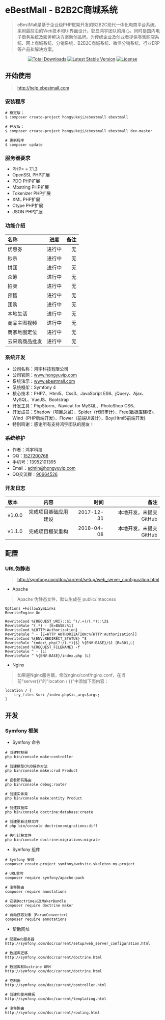 # eBestMall - B2B2C商城系统

> eBestMall是基于企业级PHP框架开发的B2B2C现代一体化电商平台系统。采用最前沿的Web技术和UI界面设计，彰显鸿宇团队的用心。同时是国内电子商务系统及服务解决方案新创品牌。为传统企业及创业者提供零售网店系统、网上商城系统、分销系统、B2B2C商城系统、微信分销系统、行业ERP等产品和解决方案。

<p align="center">
<a href="https://packagist.org/packages/hongyukeji/ebestmall"><img src="https://poser.pugx.org/hongyukeji/ebestmall/d/total.svg" alt="Total Downloads"></a>
<a href="https://packagist.org/packages/hongyukeji/ebestmall"><img src="https://poser.pugx.org/hongyukeji/ebestmall/v/stable.svg" alt="Latest Stable Version"></a>
<a href="https://packagist.org/packages/hongyukeji/ebestmall"><img src="https://poser.pugx.org/hongyukeji/ebestmall/license.svg" alt="License"></a>
</p>


## 开始使用

> http://help.ebestmall.com

### 安装程序

```
# 稳定版：
$ composer create-project hongyukeji/ebestmall ebestmall

# 开发版：
$ composer create-project hongyukeji/ebestmall ebestmall dev-master

# 更新程序
$ composer update
```

### 服务器要求

* PHP> = 7.1.3
* OpenSSL PHP扩展
* PDO PHP扩展
* Mbstring PHP扩展
* Tokenizer PHP扩展
* XML PHP扩展
* Ctype PHP扩展
* JSON PHP扩展

### 功能介绍

|名称|进度|备注|
|:----|:-----:|-----:|
优惠券 |   进行中 |   无    |
秒杀    |   进行中  |   无    |
拼团    |   进行中  |   无    |
众筹    |   进行中  |   无    |
拍卖    |   进行中  |   无    |
预售    |   进行中  |   无    |
团购    |   进行中  |   无    |
本地生活    |   进行中  |   无    |
商品主图视频    |   进行中  |   无    |
商家地图定位    |   进行中  |   无    |
云采购商品批发  |   进行中  |   无    |

### 系统开发

* 公司名称：鸿宇科技有限公司
* 公司官网：www.hongyuvip.com
* 系统演示：www.ebestmall.com
* 系统框架：Symfony 4
* 核心技术：PHP7、Html5、Css3、JavaScript ES6、jQuery、Ajax、MySQL、VueJS、Bootstrap
* 开发工具：PhpStorm、Navicat for MySQL、PhotoShop CS6、
* 开发成员：Shadow（项目总监）、Spider（代码审计）、Free(数据库建模)、Wind（PHP后端开发）、Flower（前端UI设计）、Boy(Html5前端开发)
* 特别鸣谢：感谢所有支持鸿宇团队的朋友！

### 系统维护

* 作者：鸿宇科技
* QQ：[1527200768](http://wpa.qq.com/msgrd?V=1&uin=1527200768&Menu=yes)
* 手机号：13952101395
* Email：[admin@hongyuvip.com](mailto:admin@hongyuvip.com)
* QQ交流群：[90664526](http://shang.qq.com/wpa/qunwpa?idkey=a3e498d7d3329615c9b3d1dbbbc50e43fa80b39e93a1ae78f1fb0a268f3a0476)

### 开发日志

|版本|内容|时间|备注|
|:----|:-----:|-----:|-----:|
v1.0.0|完成项目基础应用建设|2017-12-31|本地开发，未提交GitHub|
v1.1.0|完成项目框架重构|2018-04-08|本地开发，未提交GitHub|

## 配置

### URL伪静态

> http://symfony.com/doc/current/setup/web_server_configuration.html

* Apache

> Apache 伪静态文件，默认生成在 public/.htaccess

```
Options +FollowSymLinks
RewriteEngine On

RewriteCond %{REQUEST_URI}::$1 ^(/.+)/(.*)::\2$
RewriteRule ^(.*) - [E=BASE:%1]
RewriteCond %{HTTP:Authorization} .
RewriteRule ^ - [E=HTTP_AUTHORIZATION:%{HTTP:Authorization}]
RewriteCond %{ENV:REDIRECT_STATUS} ^$
RewriteRule ^index\.php(?:/(.*)|$) %{ENV:BASE}/$1 [R=301,L]
RewriteCond %{REQUEST_FILENAME} -f
RewriteRule ^ - [L]
RewriteRule ^ %{ENV:BASE}/index.php [L]
```

* Nginx

> 如果是Nginx服务器，修改nginx/conf/nginx.conf，在当前"server{}"的"location / {}"中添加下面内容：

```
location / {
    try_files $uri /index.php$is_args$args;
}
```


## 开发

### Symfony 框架

- Symfony 命令

```
# 创建控制器
php bin/console make:controller

# 创建模型CRUD操作方法
php bin/console make:crud Product

# 查看所有路由
php bin/console debug:router

# 创建实体类
php bin/console make:entity Product

# 创建数据库
php bin/console doctrine:database:create

# 创建更新迁移文件
# php bin/console doctrine:migrations:diff

# 执行迁移文件
php bin/console doctrine:migrations:migrate
```

- Symfony 组件

```
# Symfony 安装
composer create-project symfony/website-skeleton my-project

# URL重写
composer require symfony/apache-pack

# 注释路由
composer require annotations

# 安装Doctrine以及MakerBundle
composer require doctrine maker

# 自动获取对象（ParamConverter）
composer require annotations
```

- 帮助网址

```
# 配置Web服务器
http://symfony.com/doc/current/setup/web_server_configuration.html

# 数据库迁移
http://symfony.com/doc/current/doctrine.html

# 数据库和Doctrine ORM
http://symfony.com/doc/current/doctrine.html

# 控制器
http://symfony.com/doc/current/controller.html

# 创建和使用模板
http://symfony.com/doc/current/templating.html

# 注释路由
http://symfony.com/doc/current/routing.html
```

